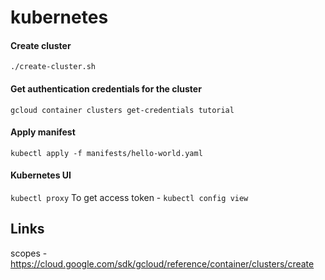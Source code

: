 # kubernetes

#### Create cluster
`./create-cluster.sh`

#### Get authentication credentials for the cluster
`gcloud container clusters get-credentials tutorial`

#### Apply manifest
`kubectl apply -f manifests/hello-world.yaml`

#### Kubernetes UI
`kubectl proxy`
To get access token - `kubectl config view`

## Links
scopes - https://cloud.google.com/sdk/gcloud/reference/container/clusters/create
